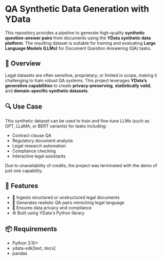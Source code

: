 # QA Synthetic Data Generation with YData

This repository provides a pipeline to generate high-quality **synthetic question-answer pairs** from documents using the **YData synthetic data platform**. The resulting dataset is suitable for training and evaluating **Large Language Models (LLMs)** for Document Question Answering (QA) tasks.

## 📌 Overview

Legal datasets are often sensitive, proprietary, or limited in scope, making it challenging to train robust QA systems. This project leverages **YData’s generative capabilities** to create **privacy-preserving**, **statistically valid**, and **domain-specific synthetic datasets**.

## 🔍 Use Case

This synthetic dataset can be used to train and fine-tune LLMs (such as GPT, LLaMA, or BERT variants) for tasks including:

- Contract clause QA
- Regulatory document analysis
- Legal research automation
- Compliance checking
- Interactive legal assistants

Due to unavailability of credits, the project was terminated with the demo of just one capability.

## 🧱 Features

- 📄 Ingests structured or unstructured legal documents
- 💬 Generates realistic QA pairs mimicking legal language
- 🔐 Ensures data privacy and compliance
- ⚙️ Built using YData's Python library

## 📦 Requirements

- Python 3.10+
- ydata-sdk[text, docx]
- pandas